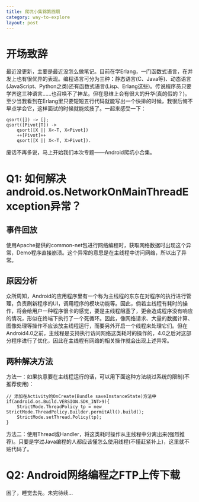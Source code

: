 ```yaml
---
title: 爬坑小集锦第四期
category: way-to-explore
layout: post
---
```


# 开场致辞
最近没更新，主要是最近没怎么做笔记。目前在学Erlang，一门函数式语言，在并发上也有很优异的表现。编程语言可分为三种：静态语言(C、Java等)、动态语言(JavaScript、Python之类)还有函数式语言(Lisp、Erlang这些)。传说程序员只要学齐这三种语言……也召唤不了神龙。但在思维上会有很大的升华(真的假的？)。至少当我看到在Erlang里只要短短五行代码就能写出一个快排的时候，我很后悔不早点学会它，这样面试的时候就能炫技了。一起来感受一下：

    qsort([]) -> [];
    qsort([Pivot|T]) ->
        qsort([X || X<-T, X<Pivot])
        ++[Pivot]++
        qsort([X || X<-T, X>Pivot]).

废话不再多说，马上开始我们本次专题——Android爬坑小合集。

# Q1: 如何解决android.os.NetworkOnMainThreadException异常？
## 事件回放
使用Apache提供的common-net包进行网络编程时，获取网络数据时出现这个异常，Demo程序直接崩溃。这个异常的意思是在主线程中访问网络，所以出了异常。

## 原因分析
众所周知，Android的应用程序里有一个称为主线程的东东在对程序的执行进行管理，负责刷新程序的UI，调用程序的模块功能等。因此，倘若主线程有耗时的操作，将会给用户一种程序很卡的感觉，要是主线程阻塞了，更会造成程序没有响应的情况，形似在终端下执行了一个死循环。因此，像网络请求、大量的数据计算、图像处理等操作不应该放主线程运行，而要另外开启一个线程来处理它们。但在Android4.0之前，主线程是支持执行访问网络这类耗时的操作的，4.0之后对这部分程序进行了优化，因此在主线程有网络的相关操作就会出现上述异常。

## 两种解决方法
方法一：如果执意要在主线程运行的话，可以用下面这种方法绕过系统的限制(不推荐使用)：

    // 添加在Activity的OnCreate(Bundle saveInstanceState)方法中
    if(android.os.Build.VERSION.SDK_INT>9){
        StrictMode.ThreadPolicy tp = new StrictMode.ThreadPolicy.Builder.permitAll().build();
        StrictMode.setThread.Policy(tp);
    }

方法二：使用Thread或Handler，将这类耗时操作从主线程中分离出来(强烈推荐)。只要是学过Java编程的人都应该懂怎么使用线程(不懂赶紧补上)，这里就不贴代码了。

# Q2: Android网络编程之FTP上传下载
困了，睡觉去先。未完待续...


